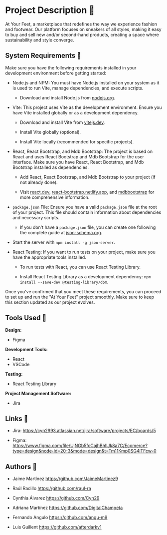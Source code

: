 # Project Description 📣

At Your Feet, a marketplace that redefines the way we experience fashion and footwear. Our platform focuses on sneakers of all styles, making it easy to buy and sell new and/or second-hand products, creating a space where sustainability and style converge.

## System Requirements 🔎

Make sure you have the following requirements installed in your development environment before getting started:

- Node.js and NPM: You must have Node.js installed on your system as it is used to run Vite, manage dependencies, and execute scripts.

  - Download and install Node.js from [nodejs.org](https://nodejs.org/).

- Vite: This project uses Vite as the development environment. Ensure you have Vite installed globally or as a development dependency.

  - Download and install Vite from [vitejs.dev](https://vitejs.dev/).

  - Install Vite globally (optional).

  - Install Vite locally (recommended for specific projects).

- React, React Bootstrap, and Mdb Bootstrap: The project is based on React and uses React Bootstrap and Mdb Bootstrap for the user interface. Make sure you have React, React Bootstrap, and Mdb Bootstrap installed as dependencies.

  - Add React, React Bootstrap, and Mdb Bootstrap to your project (if not already done).

  - Visit [react.dev](https://react.dev/), [react-bootstrap.netlify.app](https://react-bootstrap.netlify.app/), and [mdbbootstrap](https://mdbbootstrap.com/) for more comprehensive information.

- `package.json` File: Ensure you have a valid `package.json` file at the root of your project. This file should contain information about dependencies and necessary scripts.

  - If you don't have a `package.json` file, you can create one following the complete guide at [json-schema.org](https://json-schema.org/).

- Start the server with `npm install -g json-server`.

- React Testing: If you want to run tests on your project, make sure you have the appropriate tools installed.

  - To run tests with React, you can use React Testing Library.

  - Install React Testing Library as a development dependency: `npm install --save-dev @testing-library/dom`.

Once you've confirmed that you meet these requirements, you can proceed to set up and run the "At Your Feet" project smoothly. Make sure to keep this section updated as our project evolves.

## Tools Used 🔧 

**Design:**

- Figma

**Development Tools:**

- React
- VSCode

**Testing:**

- React Testing Library

**Project Management Software:**

- Jira

## Links 🔗 

- Jira: https://cyn2993.atlassian.net/jira/software/projects/EC/boards/5

- Figma: https://www.figma.com/file/UjNGb5fcCajhBhIlJk8a7C/Ecomerce?type=design&node-id=20-3&mode=design&t=Tm11Kmp0SG4iTFcw-0


## Authors 👥 

- Jaime Martínez https://github.com/JaimeMartinez9

- Raúl Radillo https://github.com/raul-ra

- Cynthia Álvarez https://github.com/Cyn29

- Adriana Martínez https://github.com/DigitalChampeta

- Fernando Angulo https://github.com/angu-m9

- Luis Guillent https://github.com/afterdarkv1

